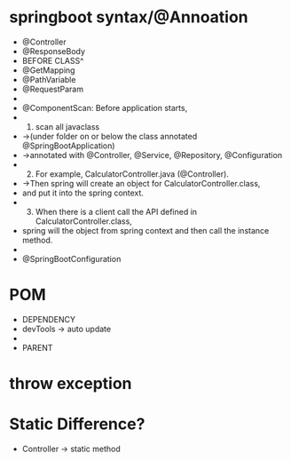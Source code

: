 # springboot syntax/@Annoation
 - @Controller
 - @ResponseBody
 - BEFORE CLASS^
 - @GetMapping
 - @PathVariable
 - @RequestParam
 - 
 - @ComponentScan: Before application starts, 
 - 1. scan all javaclass 
 -  ->(under folder on or below the class annotated @SpringBootApplication)
 -  ->annotated with @Controller, @Service, @Repository, @Configuration
 - 2. For example, CalculatorController.java (@Controller).
 -  ->Then spring will create an object for CalculatorController.class, 
 - and put it into the spring context.
 - 3. When there is a client call the API defined in CalculatorController.class, 
 - spring will the object from spring context and then call the instance method.
 - 
 - @SpringBootConfiguration

 # POM
 - DEPENDENCY 
 - devTools -> auto update
 -
 - PARENT 
# throw exception

# Static Difference?
 - Controller -> static method